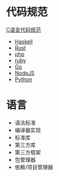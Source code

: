 # 代码规范
[C语言代码规范]()

- [Haskell]()
- [Rust]()
- [php]()
- [ruby]()
- [Go]()
- [NodeJS]()
- [Python]()


语言
===

- 语法标准
- 编译器实现
- 标准库
- 第三方库
- 第三方框架
- 包管理器
- 依赖/项目管理器